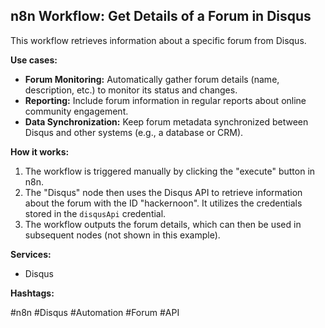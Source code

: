 ## n8n Workflow: Get Details of a Forum in Disqus

This workflow retrieves information about a specific forum from Disqus.

**Use cases:**

*   **Forum Monitoring:** Automatically gather forum details (name, description, etc.) to monitor its status and changes.
*   **Reporting:** Include forum information in regular reports about online community engagement.
*   **Data Synchronization:** Keep forum metadata synchronized between Disqus and other systems (e.g., a database or CRM).

**How it works:**

1.  The workflow is triggered manually by clicking the "execute" button in n8n.
2.  The "Disqus" node then uses the Disqus API to retrieve information about the forum with the ID "hackernoon".  It utilizes the credentials stored in the `disqusApi` credential.
3.  The workflow outputs the forum details, which can then be used in subsequent nodes (not shown in this example).

**Services:**

*   Disqus

**Hashtags:**

#n8n #Disqus #Automation #Forum #API

